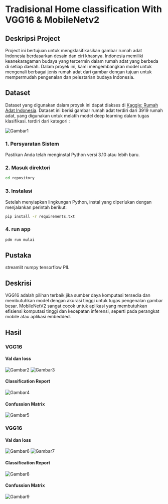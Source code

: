 # Tradisional Home classification With VGG16 & MobileNetv2

## Deskripsi Project
Project ini bertujuan untuk mengklasifikasikan gambar rumah adat Indonesia berdasarkan desain dan ciri khasnya. Indonesia memiliki keanekaragaman budaya yang tercermin dalam rumah adat yang berbeda di setiap daerah. Dalam proyek ini, kami mengembangkan model untuk mengenali berbagai jenis rumah adat dari gambar dengan tujuan untuk mempermudah pengenalan dan pelestarian budaya Indonesia.

## Dataset
Dataset yang digunakan dalam proyek ini dapat diakses di [Kaggle: Rumah Adat Indonesia](https://www.kaggle.com/datasets/rariffirmansah/rumah-adat). Dataset ini berisi gambar rumah adat terdiri dari 3919 rumah adat, yang digunakan untuk melatih model deep learning dalam tugas klasifikasi. terdiri dari kategori :

![Gambar1](https://github.com/FebbyNurIdhananto12/RumahAdat_classification/blob/main/gambar/dataset.png)

### 1. Persyaratan Sistem
Pastikan Anda telah menginstal Python versi 3.10 atau lebih baru.

### 2. Masuk direktori
```bash
cd repository
```

### 3. Instalasi 
Setelah menyiapkan lingkungan Python, instal yang diperlukan dengan menjalankan perintah berikut:
```bash
pip install -r requirements.txt
```

### 4. run app
```bash
pdm run mulai
```

## Pustaka 
streamlit
numpy
tensorflow
PIL

## Deskrisi
VGG16 adalah pilihan terbaik jika sumber daya komputasi tersedia dan membutuhkan model dengan akurasi tinggi untuk tugas pengenalan gambar besar.
MobileNetV2 sangat cocok untuk aplikasi yang membutuhkan efisiensi komputasi tinggi dan kecepatan inferensi, seperti pada perangkat mobile atau aplikasi embedded.

## Hasil
### VGG16
#### Val dan loss
![Gambar2](https://github.com/FebbyNurIdhananto12/RumahAdat_classification/blob/main/gambar/akurasi_val_vgg16.png) ![Gambar3](https://github.com/FebbyNurIdhananto12/RumahAdat_classification/blob/main/gambar/akurasi_loss_vgg16.png)

#### Classification Report
![Gambar4](https://github.com/FebbyNurIdhananto12/RumahAdat_classification/blob/main/gambar/clasification_report%20_vgg.jpg)

#### Confussion Matrix
![Gambar5](https://github.com/FebbyNurIdhananto12/RumahAdat_classification/blob/main/gambar/Confusionmatrix_vgg.png)

### VGG16
#### Val dan loss
![Gambar6](https://github.com/FebbyNurIdhananto12/RumahAdat_classification/blob/main/gambar/akurasi%20val%20mobilenet.png)
![Gambar7](https://github.com/FebbyNurIdhananto12/RumahAdat_classification/blob/main/gambar/akurasi_loss_mobilenet.png)

#### Classification Report
![Gambar8](https://github.com/FebbyNurIdhananto12/RumahAdat_classification/blob/main/gambar/clasification_report%20.jpg)

#### Confussion Matrix
![Gambar9](https://github.com/FebbyNurIdhananto12/RumahAdat_classification/blob/main/gambar/Confusionmatrix_mobilenet.png)
